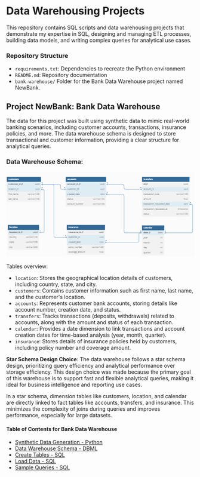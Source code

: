# Data Warehousing Projects

This repository contains SQL scripts and data warehousing projects that demonstrate my expertise in SQL, designing and managing ETL processes, building data models, and writing complex queries for analytical use cases.


### Repository Structure

- `requirements.txt`: Dependencies to recreate the Python environment
- `README.md`: Repository documentation
- `bank-warehouse/` Folder for the Bank Data Warehouse project named NewBank.


## Project NewBank: Bank Data Warehouse

The data for this project was built using synthetic data to mimic real-world banking scenarios, including customer accounts, transactions, insurance policies, and more. The data warehouse schema is designed to store transactional and customer information, providing a clear structure for analytical queries.

### Data Warehouse Schema:

<p align="center">
  <img src="bank-warehouse/bank_warehouse_diagram.png" alt="Bank Warehouse Diagram" width="700"/>
</p>
	
Tables overview:

- `location`: Stores the geographical location details of customers, including country, state, and city.
- `customers`: Contains customer information such as first name, last name, and the customer's location.
- `accounts`: Represents customer bank accounts, storing details like account number, creation date, and status.
- `transfers`: Tracks transactions (deposits, withdrawals) related to accounts, along with the amount and status of each transaction.
- `calendar`: Provides a date dimension to link transactions and account creation dates for time-based analysis (year, month, quarter).
- `insurance`: Stores details of insurance policies held by customers, including policy number and coverage amount.


**Star Schema Design Choice**: The data warehouse follows a star schema design, prioritizing query efficiency and analytical performance over storage efficiency. This design choice was made because the primary goal of this warehouse is to support fast and flexible analytical queries, making it ideal for business intelligence and reporting use cases.

In a star schema, dimension tables like customers, location, and calendar are directly linked to fact tables like accounts, transfers, and insurance. This minimizes the complexity of joins during queries and improves performance, especially for large datasets.

#### Table of Contents for Bank Data Warehouse

- [Synthetic Data Generation - Python](bank-warehouse/synthetic_data_generation.py)
- [Data Warehouse Schema - DBML](bank-warehouse/bank_diagram.txt)
- [Create Tables - SQL](bank-warehouse/create_tables.sql)
- [Load Data - SQL](bank-warehouse/load_data.sql)
- [Sample Queries - SQL](bank-warehouse/sample_queries.sql)



